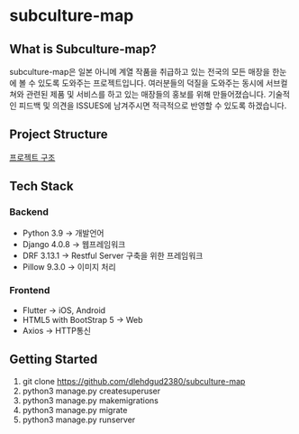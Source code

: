 # subculture-map
## What is Subculture-map?
subculture-map은 일본 아니메 계열 작품을 취급하고 있는 전국의 모든 매장을 한눈에 볼 수 있도록 도와주는 프로젝트입니다.
여러분들의 덕질을 도와주는 동시에 서브컬쳐와 관련된 제품 및 서비스를 하고 있는 매장들의 홍보를 위해 만들어졌습니다.
기술적인 피드백 및 의견을 ISSUES에 남겨주시면 적극적으로 반영할 수 있도록 하겠습니다. 

## Project Structure
[프로젝트 구조](https://github.com/dlehdgud2380/subculture-map/wiki/%ED%94%84%EB%A1%9C%EC%A0%9D%ED%8A%B8-%EA%B5%AC%EC%A1%B0)

## Tech Stack
### Backend
* Python 3.9 -> 개발언어
* Django 4.0.8 -> 웹프레임워크
* DRF 3.13.1 -> Restful Server 구축을 위한 프레임워크
* Pillow 9.3.0 -> 이미지 처리
### Frontend
* Flutter -> iOS, Android
* HTML5 with BootStrap 5 -> Web
* Axios -> HTTP통신

## Getting Started
1. git clone https://github.com/dlehdgud2380/subculture-map
2. python3 manage.py createsuperuser
3. python3 manage.py makemigrations
4. python3 manage.py migrate
5. python3 manage.py runserver
